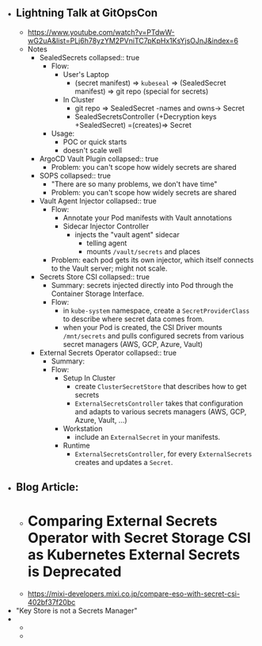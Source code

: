 - ## Lightning Talk at GitOpsCon
	- https://www.youtube.com/watch?v=PTdwW-wG2uA&list=PLj6h78yzYM2PVniTC7pKpHx1KsYjsOJnJ&index=6
	- Notes
		- SealedSecrets
		  collapsed:: true
			- Flow:
				- User's Laptop
					- (secret manifest) => `kubeseal` => (SealedSecret manifest) => git repo (special for secrets)
				- In Cluster
					- git repo => SealedSecret -names and owns-> Secret
					- SealedSecretsController (+Decryption keys +SealedSecret) =(creates)=> Secret
			- Usage:
				- POC or quick starts
				- doesn't scale well
		- ArgoCD Vault Plugin
		  collapsed:: true
			- Problem: you can't scope how widely secrets are shared
		- SOPS
		  collapsed:: true
			- "There are so many problems, we don't have time"
			- Problem: you can't scope how widely secrets are shared
		- Vault Agent Injector
		  collapsed:: true
			- Flow:
				- Annotate your Pod manifests with Vault annotations
				- Sidecar Injector Controller
					- injects the "vault agent" sidecar
						- telling agent
						- mounts `/vault/secrets` and places
			- Problem: each pod gets its own injector, which itself connects to the Vault server; might not scale.
		- Secrets Store CSI
		  collapsed:: true
			- Summary: secrets injected directly into Pod through the Container Storage Interface.
			- Flow:
				- in `kube-system` namespace, create a `SecretProviderClass` to describe where secret data comes from.
				- when your Pod is created, the CSI Driver mounts `/mnt/secrets` and pulls configured secrets from various secret managers (AWS, GCP, Azure, Vault)
		- External Secrets Operator
		  collapsed:: true
			- Summary:
			- Flow:
				- Setup In Cluster
					- create `ClusterSecretStore` that describes how to get secrets
					- `ExternalSecretsController` takes that configuration and adapts to various secrets managers (AWS, GCP, Azure, Vault, ...)
				- Workstation
					- include an `ExternalSecret` in your manifests.
				- Runtime
					- `ExternalSecretsController`, for every `ExternalSecrets` creates and updates a `Secret`.
- ## Blog Article:
	- # Comparing External Secrets Operator with Secret Storage CSI as Kubernetes External Secrets is Deprecated
	- https://mixi-developers.mixi.co.jp/compare-eso-with-secret-csi-402bf37f20bc
- "Key Store is not a Secrets Manager"
-
	-
	-